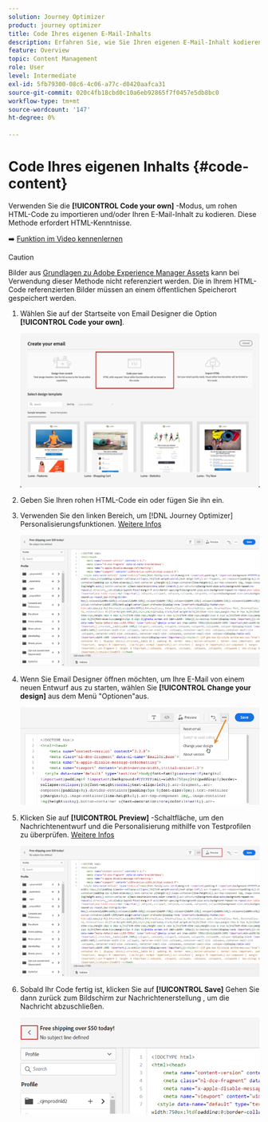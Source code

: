 ```yaml
---
solution: Journey Optimizer
product: journey optimizer
title: Code Ihres eigenen E-Mail-Inhalts
description: Erfahren Sie, wie Sie Ihren eigenen E-Mail-Inhalt kodieren
feature: Overview
topic: Content Management
role: User
level: Intermediate
exl-id: 5fb79300-08c6-4c06-a77c-d0420aafca31
source-git-commit: 020c4fb18cbd0c10a6eb92865f7f0457e5db8bc0
workflow-type: tm+mt
source-wordcount: '147'
ht-degree: 0%

---
```


# Code Ihres eigenen Inhalts {#code-content}

Verwenden Sie die **[!UICONTROL Code your own]** -Modus, um rohen HTML-Code zu importieren und/oder Ihren E-Mail-Inhalt zu kodieren. Diese Methode erfordert HTML-Kenntnisse.

➡️ [Funktion im Video kennenlernen](#video)

>[!CAUTION]
>
> Bilder aus [Grundlagen zu Adobe Experience Manager Assets](assets-essentials.md) kann bei Verwendung dieser Methode nicht referenziert werden. Die in Ihrem HTML-Code referenzierten Bilder müssen an einem öffentlichen Speicherort gespeichert werden.

1. Wählen Sie auf der Startseite von Email Designer die Option **[!UICONTROL Code your own]**.

   ![](assets/code-your-own.png)

1. Geben Sie Ihren rohen HTML-Code ein oder fügen Sie ihn ein.

1. Verwenden Sie den linken Bereich, um [!DNL Journey Optimizer] Personalisierungsfunktionen. [Weitere Infos](../personalization/personalize.md)

   ![](assets/code-editor.png)

1. Wenn Sie Email Designer öffnen möchten, um Ihre E-Mail von einem neuen Entwurf aus zu starten, wählen Sie **[!UICONTROL Change your design]** aus dem Menü &quot;Optionen&quot;aus.

   ![](assets/code-editor-change-design.png)

1. Klicken Sie auf **[!UICONTROL Preview]** -Schaltfläche, um den Nachrichtenentwurf und die Personalisierung mithilfe von Testprofilen zu überprüfen. [Weitere Infos](preview.md)

   ![](assets/code-editor-preview.png)

1. Sobald Ihr Code fertig ist, klicken Sie auf **[!UICONTROL Save]** Gehen Sie dann zurück zum Bildschirm zur Nachrichtenerstellung , um die Nachricht abzuschließen.

   ![](assets/code-editor-save.png)

